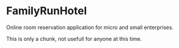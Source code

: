 # FamilyRunHotel
Online room reservation application for micro and small enterprises.

This is only a chunk, not usefull for anyone at this time.
